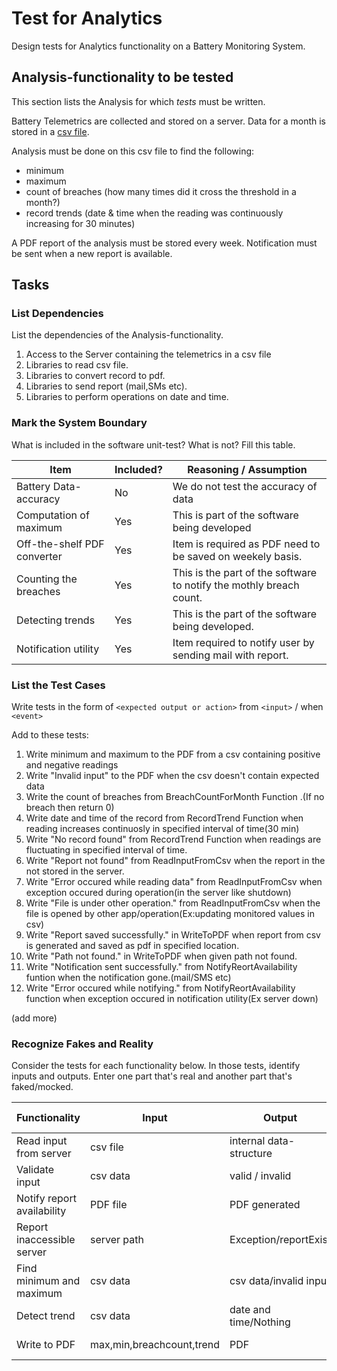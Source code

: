 # Test for Analytics

Design tests for Analytics functionality on a Battery Monitoring System.


## Analysis-functionality to be tested

This section lists the Analysis for which _tests_ must be written.

Battery Telemetrics are collected and stored on a server.
Data for a month is stored in a [csv file](https://en.wikipedia.org/wiki/Comma-separated_values).

Analysis must be done on this csv file to find the following:
- minimum
- maximum
- count of breaches (how many times did it cross the threshold in a month?)
- record trends (date & time when the reading was continuously increasing for 30 minutes)

A PDF report of the analysis must be stored every week.
Notification must be sent when a new report is available.

## Tasks

### List Dependencies

List the dependencies of the Analysis-functionality.

1. Access to the Server containing the telemetrics in a csv file
1. Libraries to read csv file.
2. Libraries to convert record to pdf.
3. Libraries to send report (mail,SMs etc).
4. Libraries to perform operations on date and time.


### Mark the System Boundary

What is included in the software unit-test? What is not? Fill this table.

| Item                      | Included?     | Reasoning / Assumption
|---------------------------|---------------|---
Battery Data-accuracy       | No            | We do not test the accuracy of data
Computation of maximum      | Yes           | This is part of the software being developed
Off-the-shelf PDF converter | Yes           | Item is required as PDF need to be saved on weekely basis.
Counting the breaches       | Yes           | This is the part of the software to notify the mothly breach count.
Detecting trends            | Yes           | This is the part of the software  being developed.
Notification utility        | Yes           | Item required to notify user by sending mail with report.

### List the Test Cases

Write tests in the form of `<expected output or action>` from `<input>` / when `<event>`

Add to these tests:

1. Write minimum and maximum to the PDF from a csv containing positive and negative readings
2. Write "Invalid input" to the PDF when the csv doesn't contain expected data
3. Write the count of breaches from BreachCountForMonth Function  .(If no breach then return 0)
4. Write date and time of the record from RecordTrend Function when reading increases continuosly in specified interval of time(30 min)
5. Write "No record found" from  RecordTrend Function when readings are fluctuating in specified interval of time.
6. Write "Report not found" from ReadInputFromCsv when the report in the not stored in the server.
7. Write "Error occured while reading data" from ReadInputFromCsv when exception occured during operation(in the server like shutdown)
8. Write "File is under other operation." from ReadInputFromCsv when the file is opened by other app/operation(Ex:updating monitored values in csv)
9. Write "Report saved successfully." in WriteToPDF when report from csv is generated and saved as pdf in specified location.
10. Write "Path not found." in WriteToPDF when given path not found.
11. Write "Notification sent successfully." from NotifyReortAvailability funtion when the notification gone.(mail/SMS etc)
12. Write "Error occured while notifying." from NotifyReortAvailability function when exception occured in notification utility(Ex server down)


(add more)

### Recognize Fakes and Reality

Consider the tests for each functionality below.
In those tests, identify inputs and outputs.
Enter one part that's real and another part that's faked/mocked.


| Functionality            | Input                     | Output                      | Faked/mocked part
|--------------------------|--------------             |-----------------------------|---
Read input from server     | csv file                  | internal data-structure     | Fake the server store
Validate input             | csv data                  | valid / invalid             | None - it's a pure function
Notify report availability | PDF file                  | PDF generated               | fake the Notifier 
Report inaccessible server |server path                | Exception/reportExist       | fake the server 
Find minimum and maximum   | csv data                  | csv data/invalid input      | None-pure function
Detect trend               | csv data                  | date and time/Nothing       |  Pure function
Write to PDF               | max,min,breachcount,trend | PDF                         | mock the pdf generation
